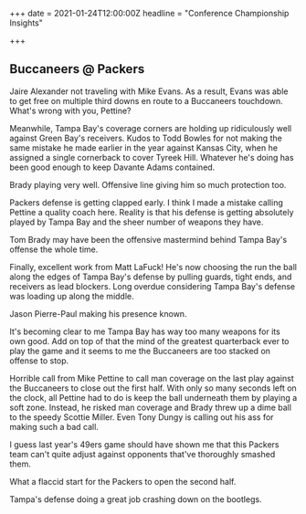 +++
date = 2021-01-24T12:00:00Z
headline = "Conference Championship Insights"

+++
## Buccaneers @ Packers

Jaire Alexander not traveling with Mike Evans. As a result, Evans was able to get free on multiple third downs en route to a Buccaneers touchdown. What's wrong with you, Pettine?

Meanwhile, Tampa Bay's coverage corners are holding up ridiculously well against Green Bay's receivers. Kudos to Todd Bowles for not making the same mistake he made earlier in the year against Kansas City, when he assigned a single cornerback to cover Tyreek Hill. Whatever he's doing has been good enough to keep Davante Adams contained.

Brady playing very well. Offensive line giving him so much protection too.

Packers defense is getting clapped early. I think I made a mistake calling Pettine a quality coach here. Reality is that his defense is getting absolutely played by Tampa Bay and the sheer number of weapons they have.

Tom Brady may have been the offensive mastermind behind Tampa Bay's offense the whole time.

Finally, excellent work from Matt LaFuck! He's now choosing the run the ball along the edges of Tampa Bay's defense by pulling guards, tight ends, and receivers as lead blockers. Long overdue considering Tampa Bay's defense was loading up along the middle. 

Jason Pierre-Paul making his presence known.

It's becoming clear to me Tampa Bay has way too many weapons for its own good. Add on top of that the mind of the greatest quarterback ever to play the game and it seems to me the Buccaneers are too stacked on offense to stop.

Horrible call from Mike Pettine to call man coverage on the last play against the Buccaneers to close out the first half. With only so many seconds left on the clock, all Pettine had to do is keep the ball underneath them by playing a soft zone. Instead, he risked man coverage and Brady threw up a dime ball to the speedy Scottie Miller. Even Tony Dungy is calling out his ass for making such a bad call.

I guess last year's 49ers game should have shown me that this Packers team can't quite adjust against opponents that've thoroughly smashed them.

What a flaccid start for the Packers to open the second half.

Tampa's defense doing a great job crashing down on the bootlegs.